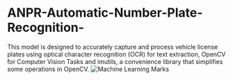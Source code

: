 # ANPR-Automatic-Number-Plate-Recognition-
This model is designed to accurately capture and process vehicle license plates using optical character recognition (OCR) for text extraction, OpenCV for Computer Vision Tasks and imutils, a convenience library that simplifies some operations in OpenCV. 
![Machine Learning Marks](https://github.com/user-attachments/assets/98043650-512b-4ef3-8335-8f37fd2ba1d5)
